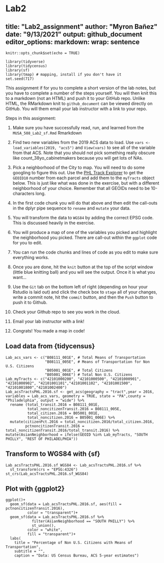 # Lab2
title: "Lab2_assignment"
author: "Myron Bañez"
date: "9/13/2021"
output: github_document
editor_options: 
  markdown: 
    wrap: sentence
---

```{r setup, include=FALSE}
knitr::opts_chunk$set(echo = TRUE)
```

```{r setup_package, warning = FALSE, message = FALSE}
library(tidyverse)
library(tidycensus)
library(sf)
library(tmap) # mapping, install if you don't have it
set.seed(717)
```

This assignment if for you to complete a short version of the lab notes, but you have to complete a number of the steps yourself.
You will then knit this to a markdown (not an HTML) and push it to your GitHub repo.
Unlike HTML, the RMarkdown knit to `github_document` can be viewed directly on GitHub.
You will them email your lab instructor with a link to your repo.

Steps in this assignment:

1.  Make sure you have successfully read, run, and learned from the `MUSA_508_Lab2_sf.Rmd` Rmarkdown

2.  Find two new variables from the 2019 ACS data to load.
    Use `vars <- load_variables(2019, "acs5")` and `View(vars)` to see all of the variable from that ACS.
    Note that you should not pick something really obscure like count_38yo_cabinetmakers because you will get lots of NAs.

3.  Pick a neighborhood of the City to map.
    You will need to do some googling to figure this out.
    Use the [PHL Track Explorer](https://data-phl.opendata.arcgis.com/datasets/census-tracts-2010/explore?location=40.002759%2C-75.119097%2C11.91) to get the `GEOID10` number from each parcel and add them to the `myTracts` object below.
    This is just like what was done in the exercise, but with a different neighborhood of your choice.
    Remember that all GEOIDs need to be 10-characters long.

4.  In the first code chunk you will do that above and then edit the call-outs in the dplyr pipe sequence to `rename` and `mutate` your data.

5.  You will transform the data to `WGS84` by adding the correct EPSG code.
    This is discussed heavily in the exercise.

6.  You will produce a map of one of the variables you picked and highlight the neighborhood you picked.
    There are call-out within the `ggplot` code for you to edit.

7.  You can run the code chunks and lines of code as you edit to make sure everything works.

8.  Once you are done, hit the `knit` button at the top of the script window (little blue knitting ball) and you will see the output.
    Once it is what you want...

9.  Use the `Git` tab on the bottom left of right (depending on hour your Rstudio is laid out) and click the check box to `stage` all of your changes, write a commit note, hit the `commit` button, and then the `Push` button to push it to Github.

10. Check your Github repo to see you work in the cloud.

11. Email your lab instructor with a link!

12. Congrats!
    You made a map in code!

## Load data from {tidycensus}

```{r acs_vars, cache = TRUE, message = FALSE, warning = FALSE, results=FALSE}
Lab_acs_vars <- c("B08111_001E", # Total Means of Transportation
                  "B08111_005E", # Means of Transportation for Non U.S. Citizens
                  "B05001_001E", # Total Citizens
                  "B05001_006E") # Total Non U.S. Citizens 
Lab_myTracts <- c("42101000200", "42101000500", "42101000901", "42101000902", "42101001101","42101001102", "42101001500", "42101001800","42101002400")
Lab_acsTractsPHL.2016.sf <- get_acs(geography = "tract",year = 2016, variables = Lab_acs_vars, geometry = TRUE, state = "PA",county = "Philadelphia", output = "wide") %>% 
  rename (total_transit.2016 = B08111_001E,
          total_noncitizenTransit.2016 = B08111_005E,
          total_citizen.2016 = B05001_001E,
          total_noncitizen.2016 = B05001_006E) %>%
  mutate(citizenPct.2016 = total_noncitizen.2016/total_citizen.2016,
         pctnoncitizenTransit.2016 = total_noncitizenTransit.2016/total_transit.2016) %>%
mutate(AsianNeighborhood = ifelse(GEOID %in% Lab_myTracts, "SOUTH PHILLY", "REST OF PHILADELPHIA"))
```

## Transform to WGS84 with {sf}

```{r}
Lab_acsTractsPHL.2016.sf_WGS84 <- Lab_acsTractsPHL.2016.sf %>% 
  st_transform(crs = "EPSG:4326")
st_crs(Lab_acsTractsPHL.2016.sf_WGS84)
```

## Plot with {ggplot2}

```{r ggplot_geom_sf, warning = FALSE, echo = FALSE}
ggplot()+
  geom_sf(data = Lab_acsTractsPHL.2016.sf, aes(fill = pctnoncitizenTransit.2016),
          color = "transparent")+
  geom_sf(data = Lab_acsTractsPHL.2016.sf %>%
            filter(AsianNeighborhood == "SOUTH PHILLY") %>%
            st_union(),
          color = "white",
          fill = "transparent")+
  labs(
    title = "Percentage of Non U.S. Citizens with Means of Transportation",
    subtitle = "",
    caption = "Data: US Census Bureau, ACS 5-year estimates")
